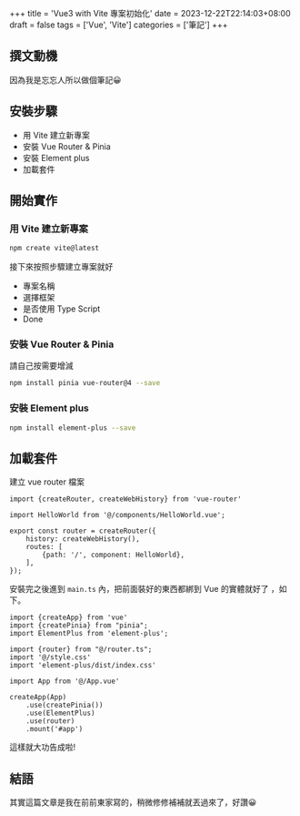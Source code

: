 +++
title = 'Vue3 with Vite 專案初始化'
date = 2023-12-22T22:14:03+08:00
draft = false
tags = ['Vue', 'Vite']
categories = ['筆記']
+++

## 撰文動機

因為我是忘忘人所以做個筆記😀

## 安裝步驟

- 用 Vite 建立新專案
- 安裝 Vue Router & Pinia
- 安裝 Element plus
- 加載套件

## 開始實作

### 用 Vite 建立新專案

```bash
npm create vite@latest
```

接下來按照步驟建立專案就好

- 專案名稱
- 選擇框架
- 是否使用 Type Script
- Done

### 安裝 Vue Router & Pinia

請自己按需要增減

```bash
npm install pinia vue-router@4 --save
```

### 安裝 Element plus

```bash
npm install element-plus --save
```

## 加載套件

建立 vue router 檔案

```tsx
import {createRouter, createWebHistory} from 'vue-router'

import HelloWorld from '@/components/HelloWorld.vue';

export const router = createRouter({
    history: createWebHistory(),
    routes: [
        {path: '/', component: HelloWorld},
    ],
});
```

安裝完之後進到 `main.ts` 內，把前面裝好的東西都綁到 Vue 的實體就好了 ，如下。

```tsx
import {createApp} from 'vue'
import {createPinia} from "pinia";
import ElementPlus from 'element-plus';

import {router} from "@/router.ts";
import '@/style.css'
import 'element-plus/dist/index.css'

import App from '@/App.vue'

createApp(App)
    .use(createPinia())
    .use(ElementPlus)
    .use(router)
    .mount('#app')
```

這樣就大功告成啦!

## 結語

其實這篇文章是我在前前東家寫的，稍微修修補補就丟過來了，好讚😀
